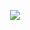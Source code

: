 <p align="center">
<img src="https://github-readme-stats.vercel.app/api?username=Valerio-boi&show_icons=true">
</p>  

<!--
**Valerio-boi/Valerio-boi** is a ✨ _special_ ✨ repository because its `README.md` (this file) appears on your GitHub profile.

Here are some ideas to get you started:

- 🔭 I’m currently working on ...
- 🌱 I’m currently learning ...
- 👯 I’m looking to collaborate on ...
- 🤔 I’m looking for help with ...
- 💬 Ask me about ...
- 📫 How to reach me: ...
- 😄 Pronouns: ...
- ⚡ Fun fact: ...
-->

